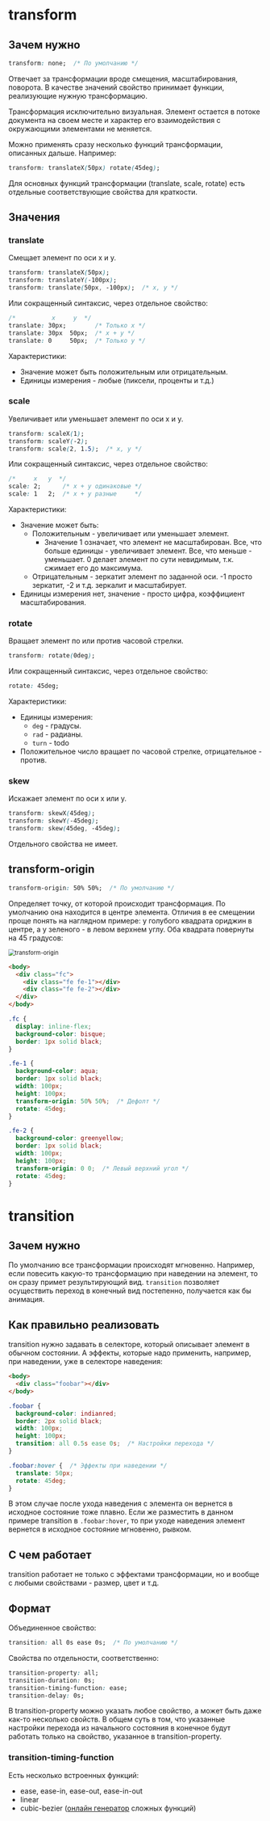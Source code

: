 # transform

## Зачем нужно

```css
transform: none;  /* По умолчанию */
```

Отвечает за трансформации вроде смещения, масштабирования, поворота. В качестве значений свойство принимает функции, реализующие нужную трансформацию.

Трансформация исключительно визуальная. Элемент остается в потоке документа на своем месте и характер его взаимодействия с окружающими элементами не меняется.

Можно применять сразу несколько функций трансформации, описанных дальше. Например:

```css
transform: translateX(50px) rotate(45deg);
```

Для основных функций трансформации (translate, scale, rotate) есть отдельные соответствующие свойства для краткости.

## Значения

### translate

Смещает элемент по оси x и y.

```css
transform: translateX(50px);
transform: translateY(-100px);
transform: translate(50px, -100px);  /* x, y */
```

Или сокращенный синтаксис, через отдельное свойство:

```css
/*          x     y  */
translate: 30px;        /* Только x */
translate: 30px  50px;  /* x + y */
translate: 0     50px;  /* Только y */
```

Характеристики:

* Значение может быть положительным или отрицательным.
* Единицы измерения - любые (пиксели, проценты и т.д.)

### scale

Увеличивает или уменьшает элемент по оси x и y.

```css
transform: scaleX(1);
transform: scaleY(-2);
transform: scale(2, 1.5);  /* x, y */
```

Или сокращенный синтаксис, через отдельное свойство:

```css
/*     x   y  */
scale: 2;      /* x + y одинаковые */
scale: 1   2;  /* x + y разные     */
```

Характеристики:

* Значение может быть:
  * Положительным - увеличивает или уменьшает элемент.
    * Значение 1 означает, что элемент не масштабирован. Все, что больше единицы - увеличивает элемент. Все, что меньше - уменьшает. 0 делает элемент по сути невидимым, т.к. сжимает его до максимума.
  * Отрицательным - зеркатит элемент по заданной оси. -1 просто зеркатит, -2 и т.д. зеркалит и масштабирует.
* Единицы измерения нет, значение - просто цифра, коэффициент масштабирования.

### rotate

Вращает элемент по или против часовой стрелки.

```css
transform: rotate(0deg);
```

Или сокращенный синтаксис, через отдельное свойство:

```css
rotate: 45deg;
```

Характеристики:

* Единицы измерения:
  * `deg` - градусы.
  * `rad` - радианы.
  * `turn` - todo
* Положительное число вращает по часовой стрелке, отрицательное - против.

### skew

Искажает элемент по оси x или y.

```css
transform: skewX(45deg);
transform: skewY(-45deg);
transform: skew(45deg, -45deg);
```

Отдельного свойства не имеет.

## transform-origin

```css
transform-origin: 50% 50%;  /* По умолчанию */
```

Определяет точку, от которой происходит трансформация. По умолчанию она находится в центре элемента. Отличия в ее смещении проще понять на наглядном примере: у голубого квадрата ориджин в центре, а у зеленого - в левом верхнем углу. Оба квадрата повернуты на 45 градусов:

<img src="img/transform-origin.png" alt="transform-origin" style="zoom:80%;" />

```html
<body>
  <div class="fc">
    <div class="fe fe-1"></div>
    <div class="fe fe-2"></div>
  </div>
</body>
```

```css
.fc {
  display: inline-flex;
  background-color: bisque;
  border: 1px solid black;
}

.fe-1 {
  background-color: aqua;
  border: 1px solid black;
  width: 100px;
  height: 100px;
  transform-origin: 50% 50%;  /* Дефолт */
  rotate: 45deg;
}

.fe-2 {
  background-color: greenyellow;
  border: 1px solid black;
  width: 100px;
  height: 100px;
  transform-origin: 0 0;  /* Левый верхний угол */
  rotate: 45deg;
}
```

# transition

## Зачем нужно

По умолчанию все трансформации происходят мгновенно. Например, если повесить какую-то трансформацию при наведении на элемент, то он сразу примет результирующий вид. `transition` позволяет осуществить переход в конечный вид постепенно, получается как бы анимация.

## Как правильно реализовать

transition нужно задавать в селекторе, который описывает элемент в обычном состоянии. А эффекты, которые надо применить, например, при наведении, уже в селекторе наведения:

```html
<body>
  <div class="foobar"></div>
</body>
```

```css
.foobar {
  background-color: indianred;
  border: 2px solid black;
  width: 100px;
  height: 100px;
  transition: all 0.5s ease 0s;  /* Настройки перехода */
}

.foobar:hover {  /* Эффекты при наведении */
  translate: 50px;  
  rotate: 45deg;
}
```

В этом случае после ухода наведения с элемента он вернется в исходное состояние тоже плавно. Если же разместить в данном примере transition в `.foobar:hover`, то при уходе наведения элемент вернется в исходное состояние мгновенно, рывком.

## С чем работает

transition работает не только с эффектами трансформации, но и вообще с любыми свойствами - размер, цвет и т.д.

## Формат

Объединенное свойство:

```css
transition: all 0s ease 0s;  /* По умолчанию */
```

Свойства по отдельности, соответственно:

```css
transition-property: all;
transition-duration: 0s;
transition-timing-function: ease;
transition-delay: 0s;
```

В transition-property можно указать любое свойство, а может быть даже как-то несколько свойств. В общем суть в том, что указанные настройки перехода из начального состояния в конечное будут работать только на свойство, указанное в transition-property.

### transition-timing-function

Есть несколько встроенных функций:

* ease, ease-in, ease-out, ease-in-out
* linear
* cubic-bezier ([онлайн генератор](https://tools.webdevpuneet.com/css-easing-generator/) сложных функций)

